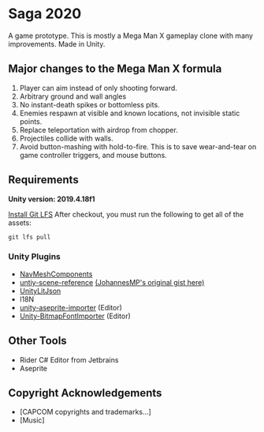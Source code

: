 
# Saga 2020
A game prototype. This is mostly a Mega Man X gameplay clone with many improvements. Made in Unity.


## Major changes to the Mega Man X formula
1. Player can aim instead of only shooting forward.
1. Arbitrary ground and wall angles
1. No instant-death spikes or bottomless pits.
1. Enemies respawn at visible and known locations, not invisible static points.
1. Replace teleportation with airdrop from chopper.
1. Projectiles collide with walls.
1. Avoid button-mashing with hold-to-fire. This is to save wear-and-tear on game controller triggers, and mouse buttons.


## Requirements

**Unity version: 2019.4.18f1**

[Install Git LFS](https://help.github.com/en/github/managing-large-files/installing-git-large-file-storage)
After checkout, you must run the following to get all of the assets:

    git lfs pull



### Unity Plugins
* [NavMeshComponents](https://github.com/Unity-Technologies/NavMeshComponents)
* [untiy-scene-reference](https://github.com/starikcetin/unity-scene-reference) [(JohannesMP's original gist here)](https://gist.github.com/JohannesMP/ec7d3f0bcf167dab3d0d3bb480e0e07b)
* [UnityLitJson](https://github.com/Mervill/UnityLitJson)
* l18N
* [unity-aseprite-importer](https://github.com/martinhodler/unity-aseprite-importer) (Editor)
* [Unity-BitmapFontImporter](https://github.com/litefeel/Unity-BitmapFontImporter) (Editor)

## Other Tools
* Rider C# Editor from Jetbrains
* Aseprite

## Copyright Acknowledgements
* [CAPCOM copyrights and trademarks...]
* [Music]
